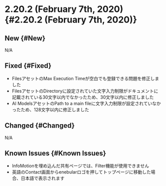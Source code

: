 # 2.20.2 (February 7th, 2020) {#2.20.2 (February 7th, 2020)}

## New {#New}

N/A

## Fixed {#Fixed}

- FilesアセットのMax Execution Timeが空白でも登録できる問題を修正しました
- FilesアセットのDirectoryに設定されていた文字入力制限がドキュメントに記載されている30文字以内でなかったため、30文字以内に修正しました
- AI ModelsアセットのPath to a main fileに文字入力制限が設定されていなかったため、128文字以内に修正しました

## Changed {#Changed}

N/A

## Known Issues {#Known Issues}

- InfoMotionを埋め込んだ共有ページでは、Filter機能が使用できません
- 英語のContact画面からenebularロゴを押してトップページに移動した場合、日本語で表示されます